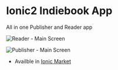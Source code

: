 # Ionic2 Indiebook App
All in one Publisher and Reader app

![Reader - Main Screen](https://s3.amazonaws.com/ionic-marketplace/ionic2-indiebook-starter/screenshot_1.png "Reader - Main Screen")

![Publisher - Main Screen](https://s3.amazonaws.com/ionic-marketplace/ionic2-indiebook-starter/screenshot_3.png "Publisher - Main Screen")

* Availble in [Ionic Market](https://market.ionic.io/starters/ionic2-indiebook-starter)
